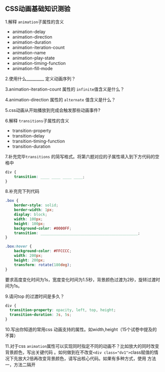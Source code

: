 ## CSS动画基础知识测验
1.解释 `animation`子属性的含义<br>
* animation-delay 
* animation-direction
* animation-duration
* animation-iteration-count
* animation-name
* animation-play-state
* animation-timing-function
* animation-fill-mode

2.使用什么_________ 定义动画序列？

3.animation-iteration-count 属性的 `infinite`值含义是什么？

4.animation-direction 属性的 `alternate` 值含义是什么？

5.css动画从开始播放到完成会触发那些动画事件?

6.解释 `transitions`子属性的含义
* transition-property
* transition-delay
* transition-timing-function
* transition-duration


7.补充完毕`transitions` 的简写格式。将第六题对应的子属性填入到下方代码的空格中
```css
div {
    transition: ____ ____ ____ ____;
}
```
8.补充完下列代码
```css
.box {
    border-style: solid;
    border-width: 1px;
    display: block;
    width: 100px;
    height: 100px;
    background-color: #0000FF;
    transition: ____________________________________________;
}

.box:hover {
    background-color: #FFCCCC;
    width: 200px;
    height: 200px;
    transform: rotate(180deg);
}
```
要求高度变化时间为1s，宽度变化时间为1.5秒，背景颜色过渡为2秒，旋转过渡时间为1s。

9.请问top 的过渡时间是多久？
```css
div {
  transition-property: opacity, left, top, height;
  transition-duration: 3s, 5s;
}
```
10.写出你知道的常用css 动画支持的属性。如width,height（15个试卷中提及的不算）





11.对于css `animation`属性可以实现同时指定不同的动画不？比如放大的同时改变背景颜色，写出关键代码
。如何做到在不改变`<div class="dv1">`class赋值的情况下先放大2倍再改变背景颜色，请写出核心代码。如果有多种方式，使用
方法一，方法二隔开